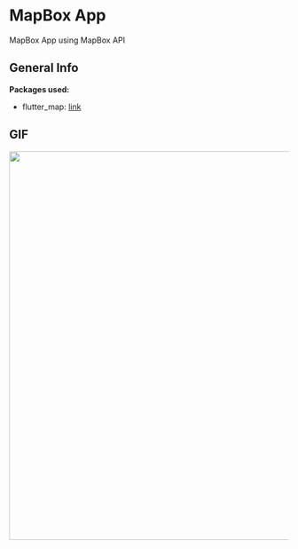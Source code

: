 # MapBox App

MapBox App using MapBox API

## General Info

**Packages used:**

- flutter_map: [link](https://pub.dev/packages/flutter_map)

## GIF
<p align="center">
<img src="https://github.com/laguierre/cuenta_dni_clone/blob/master/screenshots/intro.gif" height="700">
</p>